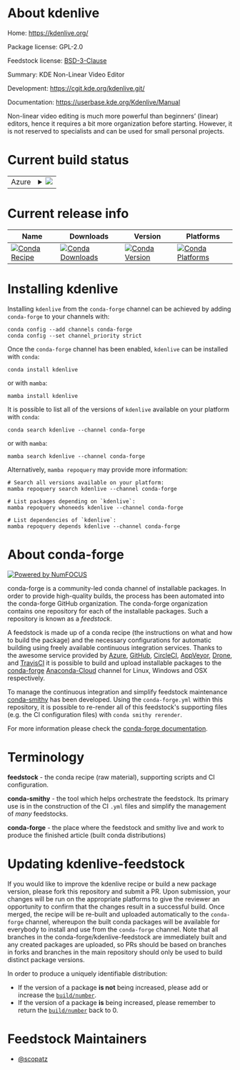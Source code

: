 About kdenlive
==============

Home: https://kdenlive.org/

Package license: GPL-2.0

Feedstock license: [BSD-3-Clause](https://github.com/conda-forge/kdenlive-feedstock/blob/main/LICENSE.txt)

Summary: KDE Non-Linear Video Editor

Development: https://cgit.kde.org/kdenlive.git/

Documentation: https://userbase.kde.org/Kdenlive/Manual

Non-linear video editing is much more powerful than beginners’ (linear) editors,
hence it requires a bit more organization before starting. However, it is not
reserved to specialists and can be used for small personal projects.


Current build status
====================


<table>
    
  <tr>
    <td>Azure</td>
    <td>
      <details>
        <summary>
          <a href="https://dev.azure.com/conda-forge/feedstock-builds/_build/latest?definitionId=8529&branchName=main">
            <img src="https://dev.azure.com/conda-forge/feedstock-builds/_apis/build/status/kdenlive-feedstock?branchName=main">
          </a>
        </summary>
        <table>
          <thead><tr><th>Variant</th><th>Status</th></tr></thead>
          <tbody><tr>
              <td>linux_64</td>
              <td>
                <a href="https://dev.azure.com/conda-forge/feedstock-builds/_build/latest?definitionId=8529&branchName=main">
                  <img src="https://dev.azure.com/conda-forge/feedstock-builds/_apis/build/status/kdenlive-feedstock?branchName=main&jobName=linux&configuration=linux_64_" alt="variant">
                </a>
              </td>
            </tr>
          </tbody>
        </table>
      </details>
    </td>
  </tr>
</table>

Current release info
====================

| Name | Downloads | Version | Platforms |
| --- | --- | --- | --- |
| [![Conda Recipe](https://img.shields.io/badge/recipe-kdenlive-green.svg)](https://anaconda.org/conda-forge/kdenlive) | [![Conda Downloads](https://img.shields.io/conda/dn/conda-forge/kdenlive.svg)](https://anaconda.org/conda-forge/kdenlive) | [![Conda Version](https://img.shields.io/conda/vn/conda-forge/kdenlive.svg)](https://anaconda.org/conda-forge/kdenlive) | [![Conda Platforms](https://img.shields.io/conda/pn/conda-forge/kdenlive.svg)](https://anaconda.org/conda-forge/kdenlive) |

Installing kdenlive
===================

Installing `kdenlive` from the `conda-forge` channel can be achieved by adding `conda-forge` to your channels with:

```
conda config --add channels conda-forge
conda config --set channel_priority strict
```

Once the `conda-forge` channel has been enabled, `kdenlive` can be installed with `conda`:

```
conda install kdenlive
```

or with `mamba`:

```
mamba install kdenlive
```

It is possible to list all of the versions of `kdenlive` available on your platform with `conda`:

```
conda search kdenlive --channel conda-forge
```

or with `mamba`:

```
mamba search kdenlive --channel conda-forge
```

Alternatively, `mamba repoquery` may provide more information:

```
# Search all versions available on your platform:
mamba repoquery search kdenlive --channel conda-forge

# List packages depending on `kdenlive`:
mamba repoquery whoneeds kdenlive --channel conda-forge

# List dependencies of `kdenlive`:
mamba repoquery depends kdenlive --channel conda-forge
```


About conda-forge
=================

[![Powered by
NumFOCUS](https://img.shields.io/badge/powered%20by-NumFOCUS-orange.svg?style=flat&colorA=E1523D&colorB=007D8A)](https://numfocus.org)

conda-forge is a community-led conda channel of installable packages.
In order to provide high-quality builds, the process has been automated into the
conda-forge GitHub organization. The conda-forge organization contains one repository
for each of the installable packages. Such a repository is known as a *feedstock*.

A feedstock is made up of a conda recipe (the instructions on what and how to build
the package) and the necessary configurations for automatic building using freely
available continuous integration services. Thanks to the awesome service provided by
[Azure](https://azure.microsoft.com/en-us/services/devops/), [GitHub](https://github.com/),
[CircleCI](https://circleci.com/), [AppVeyor](https://www.appveyor.com/),
[Drone](https://cloud.drone.io/welcome), and [TravisCI](https://travis-ci.com/)
it is possible to build and upload installable packages to the
[conda-forge](https://anaconda.org/conda-forge) [Anaconda-Cloud](https://anaconda.org/)
channel for Linux, Windows and OSX respectively.

To manage the continuous integration and simplify feedstock maintenance
[conda-smithy](https://github.com/conda-forge/conda-smithy) has been developed.
Using the ``conda-forge.yml`` within this repository, it is possible to re-render all of
this feedstock's supporting files (e.g. the CI configuration files) with ``conda smithy rerender``.

For more information please check the [conda-forge documentation](https://conda-forge.org/docs/).

Terminology
===========

**feedstock** - the conda recipe (raw material), supporting scripts and CI configuration.

**conda-smithy** - the tool which helps orchestrate the feedstock.
                   Its primary use is in the construction of the CI ``.yml`` files
                   and simplify the management of *many* feedstocks.

**conda-forge** - the place where the feedstock and smithy live and work to
                  produce the finished article (built conda distributions)


Updating kdenlive-feedstock
===========================

If you would like to improve the kdenlive recipe or build a new
package version, please fork this repository and submit a PR. Upon submission,
your changes will be run on the appropriate platforms to give the reviewer an
opportunity to confirm that the changes result in a successful build. Once
merged, the recipe will be re-built and uploaded automatically to the
`conda-forge` channel, whereupon the built conda packages will be available for
everybody to install and use from the `conda-forge` channel.
Note that all branches in the conda-forge/kdenlive-feedstock are
immediately built and any created packages are uploaded, so PRs should be based
on branches in forks and branches in the main repository should only be used to
build distinct package versions.

In order to produce a uniquely identifiable distribution:
 * If the version of a package **is not** being increased, please add or increase
   the [``build/number``](https://docs.conda.io/projects/conda-build/en/latest/resources/define-metadata.html#build-number-and-string).
 * If the version of a package **is** being increased, please remember to return
   the [``build/number``](https://docs.conda.io/projects/conda-build/en/latest/resources/define-metadata.html#build-number-and-string)
   back to 0.

Feedstock Maintainers
=====================

* [@scopatz](https://github.com/scopatz/)

